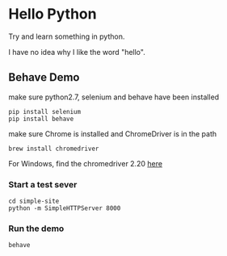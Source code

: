 # Hello Python

Try and learn something in python.

I have no idea why I like the word "hello".

## Behave Demo

make sure python2.7, selenium and behave have been installed

```
pip install selenium
pip install behave
```

make sure Chrome is installed and ChromeDriver is in the path

```
brew install chromedriver
```

For Windows, find the chromedriver 2.20 [here](https://github.com/heaton/easy-selenium/tree/master/drivers)

### Start a test sever

```
cd simple-site
python -m SimpleHTTPServer 8000
```

### Run the demo

```
behave
```

